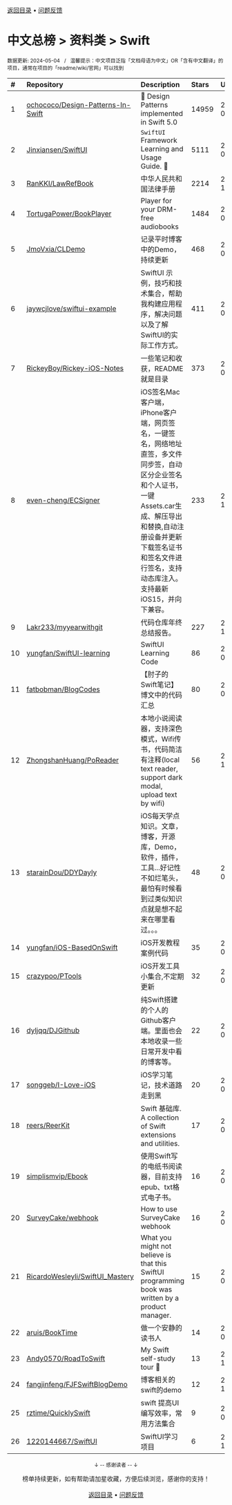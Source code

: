 <a href="https://github.com/GrowingGit/GitHub-Chinese-Top-Charts#github中文排行榜">返回目录</a> • <a href="/content/docs/feedback.md">问题反馈</a>

# 中文总榜 > 资料类 > Swift
<sub>数据更新: 2024-05-04&nbsp;&nbsp;&nbsp;/&nbsp;&nbsp;&nbsp;温馨提示：中文项目泛指「文档母语为中文」OR「含有中文翻译」的项目，通常在项目的「readme/wiki/官网」可以找到</sub>

|#|Repository|Description|Stars|Updated|
|:-|:-|:-|:-|:-|
|1|[ochococo/Design-Patterns-In-Swift](https://github.com/ochococo/Design-Patterns-In-Swift)|📖 Design Patterns implemented in Swift 5.0|14959|2024-01-18|
|2|[Jinxiansen/SwiftUI](https://github.com/Jinxiansen/SwiftUI)|`SwiftUI` Framework  Learning and Usage Guide. 🚀 |5111|2024-02-17|
|3|[RanKKI/LawRefBook](https://github.com/RanKKI/LawRefBook)|中华人民共和国法律手册|2214|2023-12-31|
|4|[TortugaPower/BookPlayer](https://github.com/TortugaPower/BookPlayer)|Player for your DRM-free audiobooks|1484|2024-04-28|
|5|[JmoVxia/CLDemo](https://github.com/JmoVxia/CLDemo)|记录平时博客中的Demo，持续更新|468|2024-04-01|
|6|[jaywcjlove/swiftui-example](https://github.com/jaywcjlove/swiftui-example)|SwiftUI 示例，技巧和技术集合，帮助我构建应用程序，解决问题以及了解SwiftUI的实际工作方式。|411|2024-04-23|
|7|[RickeyBoy/Rickey-iOS-Notes](https://github.com/RickeyBoy/Rickey-iOS-Notes)|一些笔记和收获，README 就是目录|373|2024-04-28|
|8|[even-cheng/ECSigner](https://github.com/even-cheng/ECSigner)|iOS签名Mac客户端，iPhone客户端，网页签名，一键签名，网络地址直签，多文件同步签，自动区分企业签名和个人证书，一键Assets.car生成、解压导出和替换,自动注册设备并更新下载签名证书和签名文件进行签名，支持动态库注入。支持最新iOS15，并向下兼容。|233|2023-12-25|
|9|[Lakr233/myyearwithgit](https://github.com/Lakr233/myyearwithgit)|代码仓库年终总结报告。|227|2023-12-24|
|10|[yungfan/SwiftUI-learning](https://github.com/yungfan/SwiftUI-learning)|SwiftUI Learning Code|86|2024-04-18|
|11|[fatbobman/BlogCodes](https://github.com/fatbobman/BlogCodes)|【肘子的Swift笔记】博文中的代码汇总|80|2024-04-02|
|12|[ZhongshanHuang/PoReader](https://github.com/ZhongshanHuang/PoReader)|本地小说阅读器，支持深色模式，Wifi传书，代码简洁有注释(local text reader, support dark modal, upload text by wifi)|56|2023-12-04|
|13|[starainDou/DDYDayly](https://github.com/starainDou/DDYDayly)|iOS每天学点知识。文章，博客，开源库，Demo，软件，插件，工具...好记性不如烂笔头，最怕有时候看到过类似知识点就是想不起来在哪里看过。。。|48|2024-03-29|
|14|[yungfan/iOS-BasedOnSwift](https://github.com/yungfan/iOS-BasedOnSwift)|iOS开发教程案例代码|35|2024-04-18|
|15|[crazypoo/PTools](https://github.com/crazypoo/PTools)|iOS开发工具小集合,不定期更新|32|2024-05-01|
|16|[dyljqq/DJGithub](https://github.com/dyljqq/DJGithub)|纯Swift搭建的个人的Github客户端。里面也会本地收录一些日常开发中看的博客等。|22|2024-04-15|
|17|[songgeb/I-Love-iOS](https://github.com/songgeb/I-Love-iOS)|iOS学习笔记，技术道路走到黑|20|2024-02-04|
|18|[reers/ReerKit](https://github.com/reers/ReerKit)|Swift 基础库. A collection of Swift extensions and utilities.|17|2024-04-26|
|19|[simplismvip/Ebook](https://github.com/simplismvip/Ebook)|使用Swift写的电纸书阅读器，目前支持epub、txt格式电子书。|16|2024-04-09|
|20|[SurveyCake/webhook](https://github.com/SurveyCake/webhook)|How to use SurveyCake webhook|16|2024-01-23|
|21|[RicardoWesleyli/SwiftUI_Mastery](https://github.com/RicardoWesleyli/SwiftUI_Mastery)|What you might not believe is that this SwiftUI programming book was written by a product manager.|15|2024-02-16|
|22|[aruis/BookTime](https://github.com/aruis/BookTime)|做一个安静的读书人|14|2024-01-05|
|23|[Andy0570/RoadToSwift](https://github.com/Andy0570/RoadToSwift)|My Swift self-study tour 🤪 |13|2023-11-08|
|24|[fangjinfeng/FJFSwiftBlogDemo](https://github.com/fangjinfeng/FJFSwiftBlogDemo)|博客相关的swift的demo|12|2023-11-22|
|25|[rztime/QuicklySwift](https://github.com/rztime/QuicklySwift)|swift 提高UI编写效率，常用方法集合|9|2024-04-15|
|26|[1220144667/SwiftUI](https://github.com/1220144667/SwiftUI)|SwiftUI学习项目|6|2023-11-16|

<div align="center">
    <p><sub>↓ -- 感谢读者 -- ↓</sub></p>
    榜单持续更新，如有帮助请加星收藏，方便后续浏览，感谢你的支持！
</div>

<br/>

<div align="center"><a href="https://github.com/GrowingGit/GitHub-Chinese-Top-Charts#github中文排行榜">返回目录</a> • <a href="/content/docs/feedback.md">问题反馈</a></div>
